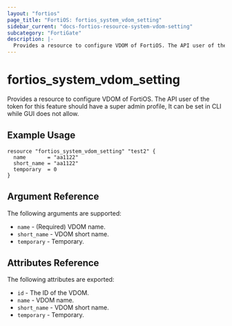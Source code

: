 ```yaml
---
layout: "fortios"
page_title: "FortiOS: fortios_system_vdom_setting"
sidebar_current: "docs-fortios-resource-system-vdom-setting"
subcategory: "FortiGate"
description: |-
  Provides a resource to configure VDOM of FortiOS. The API user of the token for this feature should have a super admin profile, It can be set in CLI while GUI does not allow.
---
```


# fortios_system_vdom_setting
Provides a resource to configure VDOM of FortiOS. The API user of the token for this feature should have a super admin profile, It can be set in CLI while GUI does not allow.

## Example Usage
```hcl
resource "fortios_system_vdom_setting" "test2" {
  name       = "aa1122"
  short_name = "aa1122"
  temporary  = 0
}
```

## Argument Reference
The following arguments are supported:

* `name` - (Required) VDOM name.
* `short_name` - VDOM short name.
* `temporary` - Temporary.

## Attributes Reference
The following attributes are exported:

* `id` - The ID of the VDOM.
* `name` - VDOM name.
* `short_name` - VDOM short name.
* `temporary` - Temporary.


